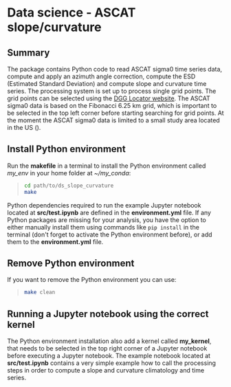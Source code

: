 # Data science - ASCAT slope/curvature #

## Summary ##

The package contains Python code to read ASCAT sigma0 time series data, compute and apply an azimuth angle correction, compute the ESD (Estimated Standard Deviation) and compute slope and curvature time series. The processing system is set up to process single grid points. The grid points can be selected using the [DGG Locator website](https://dgg.geo.tuwien.ac.at/). The ASCAT sigma0 data is based on the Fibonacci 6.25 km grid, which is important to be selected in the top left corner before starting searching for grid points. At the moment the ASCAT sigma0 data is limited to a small study area located in the US ().

## Install Python environment ##

Run the **makefile** in a terminal to install the Python environment called *my_env* in your home folder at *~/my_conda*:

> ```bash
> cd path/to/ds_slope_curvature
> make
> ```

Python dependencies required to run the example Jupyter notebook located at **src/test.ipynb** are defined in the **environment.yml** file. If any Python packages are missing for your analysis, you have the option to either manually install them using commands like `pip install` in the terminal (don't forget to activate the Python environment before), or add them to the **environment.yml** file.

## Remove Python environment ##

If you want to remove the Python environment you can use:

> ```bash
> make clean
> ```

## Running a Jupyter notebook using the correct kernel ##

The Python environment installation also add a kernel called **my_kernel**, that needs to be selected in the top right corner of a Jupyter notebook before executing a Jupyter notebook. The example notebook located at **src/test.ipynb** contains a very simple example how to call the processing steps in order to compute a slope and curvature climatology and time series.
